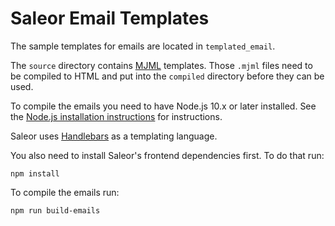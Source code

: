 # Saleor Email Templates

The sample templates for emails are located in `templated_email`.

The `source` directory contains [MJML](https://mjml.io/) templates. Those `.mjml` files need to be compiled to HTML and put into the `compiled` directory before they can be used.

To compile the emails you need to have Node.js 10.x or later installed. See the [Node.js installation instructions](https://nodejs.org/en/download/package-manager/) for instructions.

Saleor uses [Handlebars](https://handlebarsjs.com/) as a templating language.

You also need to install Saleor's frontend dependencies first. To do that run:

```shell
npm install
```

To compile the emails run:

```shell
npm run build-emails
```

